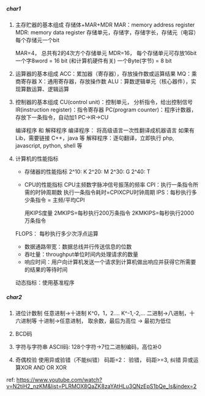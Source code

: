 ##### char1 
1. 主存贮器的基本组成
   存储体+MAR+MDR
   MAR：memory address register
   MDR: memory data register
   存储单元，存储字，存储字长，存储元（电容）每个存储元一个bit

   MAR=4， 总共有2的4次方个存储单元
   MDR=16， 每个存储单元可存放16bit
   一个字8word = 16 bit (和计算机硬件有关)
   一个Byte(字节) = 8 bit

2. 运算器的基本组成
   ACC：累加器（寄存器），存放操作数或运算结果
   MQ：乘商寄存器
   X：通用寄存器，存放操作数
   ALU：算数逻辑单元（核心器件），实现算数运算、逻辑运算

3. 控制器的基本组成
   CU(control unit)：控制单元， 分析指令，给出控制信号
   IR(instruction register)：指令寄存器
   PC(program counter)：程序计数器，存放下一条指令，自动加1
   PC->IR->CU

   编译程序 和 解释程序
   编译程序：  将高级语言一次性翻译成机器语言
       如果有Lib，需要链接
        C++，java 等
   解释程序：逐句翻译，立即执行
      php, javascript, python, shell 等
       
4. 计算机的性能指标
   - 存储器的性能指标
   2^10: K
   2^20: M
   2^30: G
   2^40: T

   - CPU的性能指标
     CPU主频数字脉冲信号振荡的频率
     CPI：执行一条指令所需的时钟周期数
     执行一条指令耗时=CPIXCPU时钟周期
     IPS：每秒执行多少条指令  = 主频/平均CPI
     
     用KIPS度量
       2MKIPS=每秒执行200万条指令
       2KMKIPS=每秒执行2000万条指令

    FLOPS： 每秒执行多少次浮点运算

    - 数据通路带宽：数据总线并行传送信息的位数
    - 吞吐量：throughput单位时间内处理请求的数量
    - 响应时间：用户向计算机发送一个请求到计算机做出响应并获得它所需要的结果的等待时间
  
    动态指标：使用基准程序

##### char2
1. 进位计数制
   任意进制->十进制 K^0，1，2.... K^-1,-2,...
   二进制->八进制，十六进制等
   十进制->任意进制， 取余数，最后为高位 -> 最初为低位
2. BCD码
3. 字符与字符串
   ASCII码: 128个字符->7位二进制编码，高位补0

4. 奇偶校验
   使用异或验错（不能纠错）
   码距=2： 验错， 码距>=3, 纠错
        异或运算XOR
        AND
        OR
        XOR
    




ref:
https://www.youtube.com/watch?v=N2tiH2_nzKM&list=PLRMOX8QaZK8zaYAtHLu3QNzEpS1bQe_Is&index=2